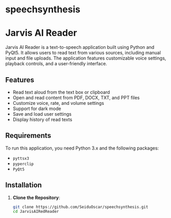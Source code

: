 # speechsynthesis
# Jarvis AI Reader

Jarvis AI Reader is a text-to-speech application built using Python and PyQt5. It allows users to read text from various sources, including manual input and file uploads. The application features customizable voice settings, playback controls, and a user-friendly interface.

## Features

- Read text aloud from the text box or clipboard
- Open and read content from PDF, DOCX, TXT, and PPT files
- Customize voice, rate, and volume settings
- Support for dark mode
- Save and load user settings
- Display history of read texts

## Requirements

To run this application, you need Python 3.x and the following packages:

- `pyttsx3`
- `pyperclip`
- `PyQt5`

## Installation

1. **Clone the Repository**:
   ```bash
   git clone https://github.com/SeiduOscar/speechsynthesis.git
   cd JarvisAIRedReader
